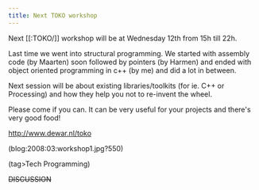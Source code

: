 ```yaml
---
title: Next TOKO workshop
---
```

Next [[:TOKO/]] workshop will be at Wednesday 12th from 15h till 22h.

Last time we went into structural programming. We started with assembly code (by Maarten) soon followed by pointers (by Harmen) and ended with object oriented programming in c++ (by me) and did a lot in between.

Next session will be about existing libraries/toolkits (for ie. C++ or Processing) and how they help you not to re-invent the wheel.

Please come if you can. It can be very useful for your projects and there's very good food!

http://www.dewar.nl/toko

(blog:2008:03:workshop1.jpg?550)

(tag>Tech Programming)

~~DISCUSSION~~

